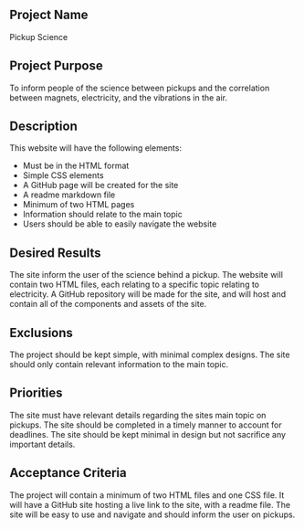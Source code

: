 ## Project Name

Pickup Science

## Project Purpose

To inform people of the science between pickups and the correlation between magnets, electricity, and the vibrations in the air.

## Description

This website will have the following elements:
* Must be in the HTML format 
* Simple CSS elements
* A GitHub page will be created for the site
* A readme markdown file
* Minimum of two HTML pages
* Information should relate to the main topic
* Users should be able to easily navigate the website

## Desired Results

The site inform the user of the science behind a pickup.
The website will contain two HTML files, each relating to a specific topic relating to electricity.
A GitHub repository will be made for the site, and will host and contain all of the components and assets of the site.

## Exclusions

The project should be kept simple, with minimal complex designs.
The site should only contain relevant information to the main topic.
 
## Priorities

The site must have relevant details regarding the sites main topic on pickups.
The site should be completed in a timely manner to account for deadlines.
The site should be kept minimal in design but not sacrifice any important details.

## Acceptance Criteria

The project will contain a minimum of two HTML files and one CSS file.
It will have a GitHub site hosting a live link to the site, with a readme file.
The site will be easy to use and navigate and should inform the user on pickups.
